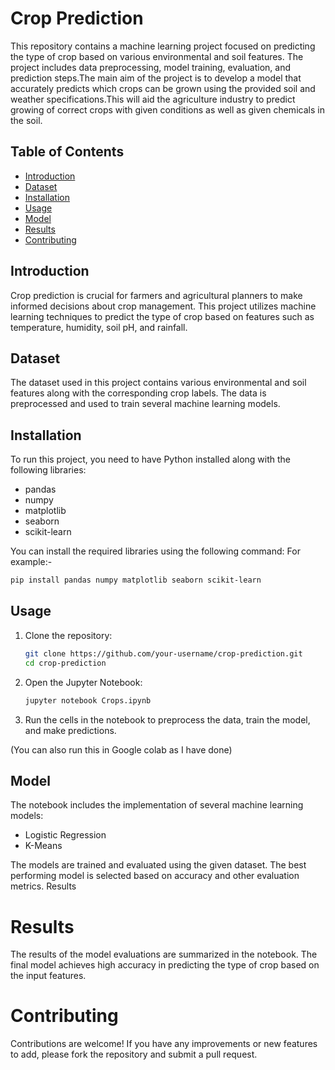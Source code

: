 # Crop Prediction 
This repository contains a machine learning project focused on predicting the type of crop based on various environmental and soil features. The project includes data preprocessing, model training, evaluation, and prediction steps.The main aim of the project is to develop a model that accurately predicts which crops can be grown using the provided soil and weather specifications.This will aid the agriculture industry to predict growing of correct crops with given conditions as well as given chemicals in the soil. 

## Table of Contents
- [Introduction](#introduction)
- [Dataset](#dataset)
- [Installation](#installation)
- [Usage](#usage)
- [Model](#model)
- [Results](#results)
- [Contributing](#contributing)


## Introduction

Crop prediction is crucial for farmers and agricultural planners to make informed decisions about crop management. This project utilizes machine learning techniques to predict the type of crop based on features such as temperature, humidity, soil pH, and rainfall.

## Dataset

The dataset used in this project contains various environmental and soil features along with the corresponding crop labels. The data is preprocessed and used to train several machine learning models.

## Installation

To run this project, you need to have Python installed along with the following libraries:

- pandas
- numpy
- matplotlib
- seaborn
- scikit-learn

You can install the required libraries using the following command:
  For example:-
```bash
pip install pandas numpy matplotlib seaborn scikit-learn
```
## Usage

1. Clone the repository:
   ```bash
   git clone https://github.com/your-username/crop-prediction.git
   cd crop-prediction
2. Open the Jupyter Notebook:
   ```bash
   jupyter notebook Crops.ipynb
3. Run the cells in the notebook to preprocess the data, train the model, and make predictions.

(You can also run this in Google colab as I have done)

## Model
The notebook includes the implementation of several machine learning models:
- Logistic Regression
- K-Means

The models are trained and evaluated using the given dataset. The best performing model is selected based on accuracy and other evaluation metrics.
Results

# Results
The results of the model evaluations are summarized in the notebook. The final model achieves high accuracy in predicting the type of crop based on the input features.

# Contributing
Contributions are welcome! If you have any improvements or new features to add, please fork the repository and submit a pull request.
